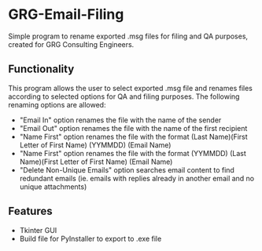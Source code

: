 # GRG-Email-Filing

Simple program to rename exported .msg files for filing and QA purposes, created for GRG Consulting Engineers.


## Functionality
This program allows the user to select exported .msg file and renames files according to selected options for QA and filing purposes. The following renaming options are allowed:

- "Email In" option renames the file with the name of the sender
- "Email Out" option renames the file with the name of the first recipient
- "Name First" option renames the file with the format (Last Name)(First Letter of First Name) (YYMMDD) (Email Name)
- "Name First" option renames the file with the format  (YYMMDD) (Last Name)(First Letter of First Name) (Email Name)
- "Delete Non-Unique Emails" option searches email content to find redundant emails (ie. emails with replies already in another email and no unique attachments)


## Features

- Tkinter GUI
- Build file for PyInstaller to export to .exe file
